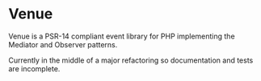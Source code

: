 Venue
======

Venue is a PSR-14 compliant event library for PHP implementing the Mediator and Observer patterns.

Currently in the middle of a major refactoring so documentation and tests are incomplete.

